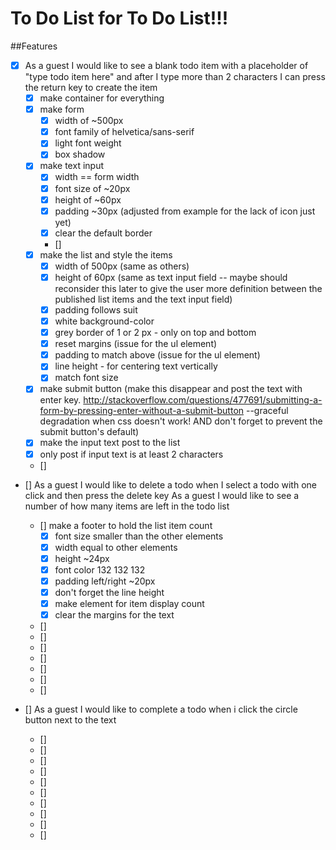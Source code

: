 # To Do List for To Do List!!!

##Features
- [x] As a guest I would like to see a blank todo item with a placeholder of "type todo item here" and after I type more than 2 characters I can press the return key to create the item
  - [x] make container for everything
  - [x] make form
    - [x] width of ~500px
    - [x] font family of helvetica/sans-serif
    - [x] light font weight
    - [x] box shadow
  - [x] make text input
    - [x] width == form width
    - [x] font size of ~20px
    - [x] height of ~60px
    - [x] padding ~30px (adjusted from example for the lack of icon
         just yet)
    - [x] clear the default border
    - []
  - [x] make the list and style the items
    - [x] width of 500px (same as others)
    - [x] height of 60px (same as text input field -- maybe should
         reconsider this later to give the user more definition between the published list items and the text input field)
    - [x] padding follows suit
    - [x] white background-color
    - [x] grey border of 1 or 2 px - only on top and bottom
    - [x] reset margins (issue for the ul element)
    - [x] padding to match above (issue for the ul element)
    - [x] line height - for centering text vertically
    - [x] match font size
  - [x] make submit button (make this disappear
       and post the text with enter key.  http://stackoverflow.com/questions/477691/submitting-a-form-by-pressing-enter-without-a-submit-button --graceful degradation when css doesn't work! AND don't forget to prevent the submit button's default)
  - [x] make the input text post to the list
  - [x] only post if input text is at least 2 characters
  - []

- [] As a guest I would like to delete a todo when I select a todo with one click and then press the delete key
As a guest I would like to see a number of how many items are left in the todo list
  - [] make a footer to hold the list item count
    - [x] font size smaller than the other elements
    - [x] width equal to other elements
    - [x] height ~24px
    - [x] font color 132	132	132
    - [x] padding left/right ~20px
    - [x] don't forget the line height
    - [x] make element for item display count
    - [x] clear the margins for the text
  - []
  - []
  - []
  - []
  - []
  - []
  - []


- [] As a guest I would like to complete a todo when i click the circle button next to the text
  - []
  - []
  - []
  - []
  - []
  - []
  - []
  - []
  - []
  - []
